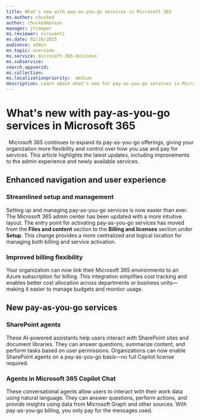 ```yaml
---
title: What's new with pay-as-you-go services in Microsoft 365
ms.author: chucked
author: chuckedmonson
manager: jtremper
ms.reviewer: siruvanti
ms.date: 02/26/2025
audience: admin
ms.topic: overview
ms.service: microsoft-365-business
ms.subservice:
search.appverid: 
ms.collection: 
ms.localizationpriority:  medium
description: Learn about what's new for pay-as-you-go services in Microsoft 365.
---
```


# What's new with pay-as-you-go services in Microsoft 365
  
Microsoft 365 continues to expand its pay-as-you-go offerings, giving your organization more flexibility and control over how you use and pay for services. This article highlights the latest updates, including improvements to the admin experience and newly available services.

## Enhanced navigation and user experience  

### Streamlined setup and management  

Setting up and managing pay-as-you-go services is now easier than ever. The Microsoft 365 admin center has been updated with a more intuitive layout. The entry point for activating pay-as-you-go services has moved from the **Files and content** section to the **Billing and licenses** section under **Setup**. This change provides a more centralized and logical location for managing both billing and service activation.

### Improved billing flexibility  

Your organization can now link their Microsoft 365 environments to an Azure subscription for billing. This integration simplifies cost tracking and enables better cost allocation across departments or business units—making it easier to manage budgets and monitor usage.

## New pay-as-you-go services  

### SharePoint agents  

These AI-powered assistants help users interact with SharePoint sites and document libraries. They can answer questions, summarize content, and perform tasks based on user permissions. Organizations can now enable SharePoint agents on a pay-as-you-go basis—no full Copilot license required.

### Agents in Microsoft 365 Copilot Chat

These conversational agents allow users to interact with their work data using natural language. They can answer questions, perform actions, and provide insights using data from Microsoft Graph and other sources. With pay-as-you-go billing, you only pay for the messages used.
